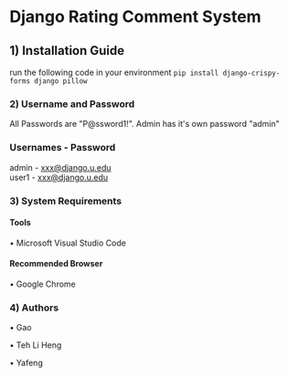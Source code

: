 # Django Rating Comment System

## 1) Installation Guide

run the following code in your environment `pip install django-crispy-forms django pillow`
 

### 2) Username and Password

All Passwords are "P@ssword1!". 
Admin has it's own password "admin"

### Usernames - Password

admin			          - 	xxx@django.u.edu  
user1			          - 	xxx@django.u.edu  

### 3) System Requirements

#### Tools
•	Microsoft Visual Studio Code

#### Recommended Browser 
•	Google Chrome

### 4) Authors
•	Gao 

•	Teh Li Heng

•	Yafeng
